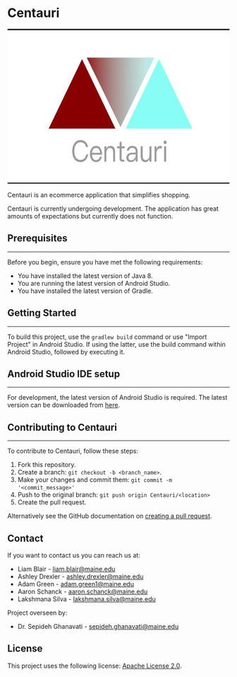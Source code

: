 # Centauri

<!-- ![alt text](Centauri_LOGO.png?raw=true "Centauri Logo") -->

<img src="Centauri_LOGO.png?raw=true" width="600" height="350"/>

Centauri is an ecommerce application that simplifies shopping.

Centauri is currently undergoing development. The application has great amounts of expectations but currently does not function.

## Prerequisites

------------------------
Before you begin, ensure you have met the following requirements:

* You have installed the latest version of Java 8.
* You are running the latest version of Android Studio.
* You have installed the latest version of Gradle.

## Getting Started

------------------------
To build this project, use the `gradlew build` command or use "Import Project" in Android Studio. If using the latter, use the build command within Android Studio, followed by executing it.

## Android Studio IDE setup

------------------------
For development, the latest version of Android Studio is required. The latest version can be
downloaded from [here](https://developer.android.com/studio/).

## Contributing to Centauri

------------------------
To contribute to Centauri, follow these steps:

1. Fork this repository.
2. Create a branch: `git checkout -b <branch_name>`.
3. Make your changes and commit them: `git commit -m '<commit_message>'`
4. Push to the original branch: `git push origin Centauri/<location>`
5. Create the pull request.

Alternatively see the GitHub documentation on [creating a pull request](https://help.github.com/en/github/collaborating-with-issues-and-pull-requests/creating-a-pull-request).

## Contact

If you want to contact us you can reach us at:

* Liam Blair - liam.blair@maine.edu
* Ashley Drexler - ashley.drexler@maine.edu
* Adam Green - adam.green1@maine.edu
* Aaron Schanck - aaron.schanck@maine.edu
* Lakshmana Silva - lakshmana.silva@maine.edu

Project overseen by:

* Dr. Sepideh Ghanavati - sepideh.ghanavati@maine.edu

## License

This project uses the following license: [Apache License 2.0](https://www.apache.org/licenses/LICENSE-2.0).